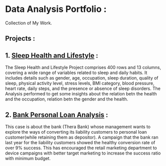 # Data Analysis Portfolio :
Collection of My Work.

## Projects :
## 1. [Sleep Health and Lifestyle](https://github.com/himanshucgithub/Project/tree/main/Sleep%20Health%20and%20Lifestyle) :

The Sleep Health and Lifestyle Project comprises 400 rows and 13 columns, covering a wide range of variables related to sleep and daily habits. It includes details such as gender, age, occupation, sleep duration, quality of sleep, physical activity level, stress levels, BMI category, blood pressure, heart rate, daily steps, and the presence or absence of sleep disorders. The Analysis performed to get some insights about the relation betn the health and the occupation, relation betn the gender and the health.


## 2. [Bank Personal Loan Analysis](https://github.com/himanshucgithub/Project/tree/main/Bank%20Personal%20Loan%20Analysis) :

This case is about the bank (Thera Bank) whose management wants to explore the ways of converting its liability customers to personal loan customer(while retaining them as depositor). A campaign that the bank ran last year for the liability customers showed the healthy conversion rate of over 9% success. This has encouraged the retail marketing department to device campaigns with better target marketing to increase the success ratio with minimum budget.
